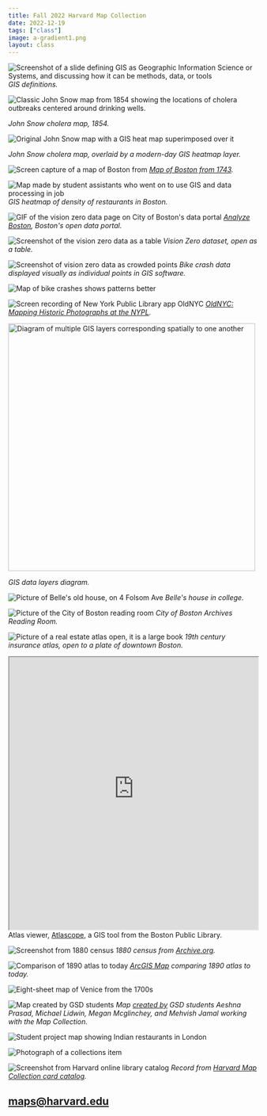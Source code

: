 ```yaml
---
title: Fall 2022 Harvard Map Collection 
date: 2022-12-19
tags: ["class"]
image: a-gradient1.png
layout: class
---
```


![Screenshot of a slide defining GIS as Geographic Information Science or Systems, and discussing how it can be methods, data, or tools](../../../media/GIS-intro.png)
*GIS definitions.*

![Classic John Snow map from 1854 showing the locations of cholera outbreaks centered around drinking wells.](../../../media/snow.jpeg)

*John Snow cholera map, 1854.*

![Original John Snow map with a GIS heat map superimposed over it](../../../media/snow-gis.png)

*John Snow cholera map, overlaid by a modern-day GIS heatmap layer.*


![Screen capture of a map of Boston from ](../../../media/boston.png)
*[Map of Boston from 1743](https://collections.leventhalmap.org/search/commonwealth:9s161952m).*

![Map made by student assistants who went on to use GIS and data processing in job](../../../media/heatmap.png)
*GIS heatmap of density of restaurants in Boston.*

![GIF of the vision zero data page on City of Boston's data portal](../../../media/vision0.gif)
*[Analyze Boston](https://data.boston.gov/group/geospatial), Boston's open data portal.*

![Screenshot of the vision zero data as a table](../../../media/vision0-data.png)
*Vision Zero dataset, open as a table.*

![Screenshot of vision zero data as crowded points](../../../media/vision0-points.png)
*Bike crash data displayed visually as individual points in GIS software.*

![Map of bike crashes shows patterns better](../../../media/vision0-map.png)


![Screen recording of New York Public Library app OldNYC](../../../media/oldnyc.gif)
*[OldNYC: Mapping Historic Photographs at the NYPL](https://www.oldnyc.org/).* 

<img src="../../../media/layers.jpeg" alt="Diagram of multiple GIS layers corresponding spatially to one another" height="500">

*GIS data layers diagram.*

![Picture of Belle's old house, on 4 Folsom Ave](../../../media/folsom.png)
*Belle's house in college.*

![Picture of the City of Boston reading room](../../../media/reading-room.png)
*City of Boston Archives Reading Room.*

![Picture of a real estate atlas open, it is a large book](../../../media/books.png)
*19th century insurance atlas, open to a plate of downtown Boston.*

<iframe width="100%" height="550" src="https://atlascope.leventhalmap.org/#view:embed$base:000$overlay:39999059010718$zoom:18.00$center:-7914725.872110603,5210447.532772563$mode:glass$pos:204"></iframe>
<figcaption class="append">Atlas viewer, <a href="https://atlascope.leventhalmap.org/">Atlascope</a>, a GIS tool from the Boston Public Library.</figcaption>

![Screenshot from 1880 census](../../../media/1880-census.png)
*1880 census from [Archive.org](https://archive.org/details/10thcensus0561unit/page/n45/mode/2up?view=theater).* 

![Comparison of 1890 atlas to today](../../../media/spyglass-arcgis.gif)
*[ArcGIS Map](https://harvard-cga.maps.arcgis.com/apps/webappviewer/index.html?id=4f084606c3f64df8a32ce2ad938a43f6) comparing 1890 atlas to today.* 


![Eight-sheet map of Venice from the 1700s](../../../media/venice.jpg)

![Map created by GSD students](../../../media/spatial-analysis.png)
*Map [created by](https://mapping.share.library.harvard.edu/blog/2021/vis-2128/) GSD students Aeshna Prasad, Michael Lidwin, Megan Mcglinchey, and Mehvish Jamal working with the Map Collection.* 


![Student project map showing Indian restaurants in London](../../../media/jess-map.png)

![Photograph of a collections item](../../../media/restaurant.png)

![Screenshot from Harvard online library catalog](../../../media/climate-reactions.png)
*Record from  [Harvard Map Collection card catalog](https://iiif.lib.harvard.edu/manifests/view/drs:45555303$402i).* 

## maps@harvard.edu
